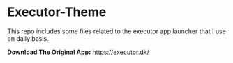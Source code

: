 ﻿# Executor-Theme
This repo includes some files related to the executor app launcher that I use on daily basis.

 **Download The Original App:** https://executor.dk/
 

